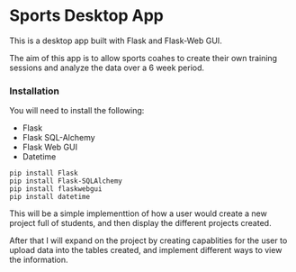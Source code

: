 # Sports Desktop App #

This is a desktop app built with Flask and Flask-Web GUI.

The aim of this app is to allow sports coahes to create their own training sessions and analyze the data over a 6 week period.

### Installation ###
You will need to install the following:
- Flask
- Flask SQL-Alchemy
- Flask Web GUI
- Datetime 
```
pip install Flask
pip install Flask-SQLAlchemy
pip install flaskwebgui
pip install datetime
```

This will be a simple implementtion of how a user would create a new project full of students, and then display the different projects created.

After that I will expand on the project by creating capablities for the user to upload data into the tables created, and implement different ways to view the information.